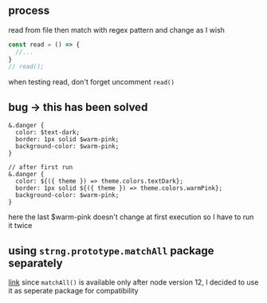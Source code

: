 ## process
read from file then match with regex pattern
and change as I wish

```js
const read = () => {
  //...
}
// read();
```
when testing read, don't forget uncomment `read()` 


## bug -> this has been solved
```
&.danger {
  color: $text-dark;
  border: 1px solid $warm-pink;
  background-color: $warm-pink;
}

// after first run
&.danger {
  color: ${({ theme }) => theme.colors.textDark};
  border: 1px solid ${({ theme }) => theme.colors.warmPink};
  background-color: $warm-pink;
}
```
here the last $warm-pink doesn't change at first execution
so I have to run it twice

## using `strng.prototype.matchAll` package separately
[link](https://www.npmjs.com/package/string.prototype.matchall)
since `matchAll()` is available only after node version 12, I decided to use it as seperate package for compatibility